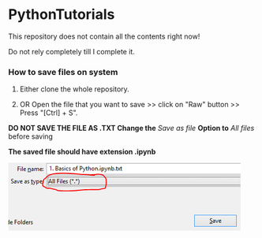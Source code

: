 # PythonTutorials

This repository does not contain all the contents right now!

Do not rely completely till I complete it.

### How to save files on system
1. Either clone the whole repository.

2. OR Open the file that you want to save >> click on "Raw" button >> Press "[Ctrl] + S".

**DO NOT SAVE THE FILE AS .TXT Change the** *Save as file* **Option to** *All files* before saving

**The saved file should have extension .ipynb**

![](SaveOption.PNG)
